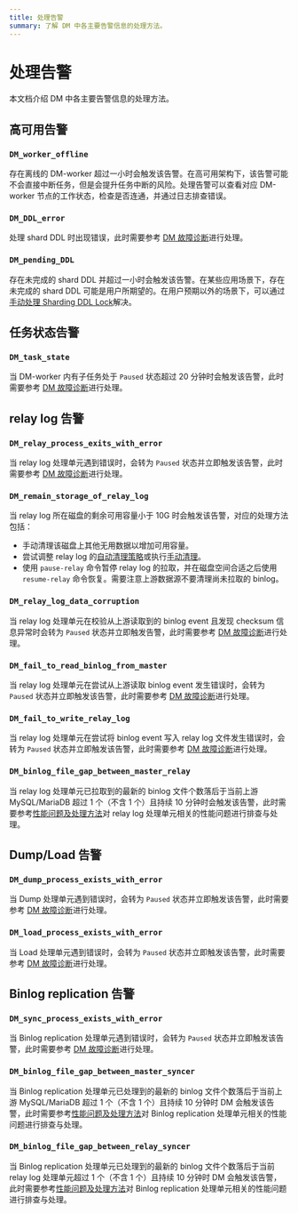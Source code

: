```yaml
---
title: 处理告警
summary: 了解 DM 中各主要告警信息的处理方法。
---
```


# 处理告警

本文档介绍 DM 中各主要告警信息的处理方法。

## 高可用告警

### `DM_worker_offline`

存在离线的 DM-worker 超过一小时会触发该告警。在高可用架构下，该告警可能不会直接中断任务，但是会提升任务中断的风险。处理告警可以查看对应 DM-worker 节点的工作状态，检查是否连通，并通过日志排查错误。

### `DM_DDL_error`

处理 shard DDL 时出现错误，此时需要参考 [DM 故障诊断](error-handling.md#dm-故障诊断)进行处理。

### `DM_pending_DDL`

存在未完成的 shard DDL 并超过一小时会触发该告警。在某些应用场景下，存在未完成的 shard DDL 可能是用户所期望的。在用户预期以外的场景下，可以通过[手动处理 Sharding DDL Lock](manually-handling-sharding-ddl-locks.md)解决。

## 任务状态告警

### `DM_task_state`

当 DM-worker 内有子任务处于 `Paused` 状态超过 20 分钟时会触发该告警，此时需要参考 [DM 故障诊断](error-handling.md#dm-故障诊断)进行处理。

## relay log 告警

### `DM_relay_process_exits_with_error`

当 relay log 处理单元遇到错误时，会转为 `Paused` 状态并立即触发该告警，此时需要参考 [DM 故障诊断](error-handling.md#dm-故障诊断)进行处理。

### `DM_remain_storage_of_relay_log`

当 relay log 所在磁盘的剩余可用容量小于 10G 时会触发该告警，对应的处理方法包括：

- 手动清理该磁盘上其他无用数据以增加可用容量。
- 尝试调整 relay log 的[自动清理策略](relay-log.md#自动数据清理)或执行[手动清理](relay-log.md#手动数据清理)。
- 使用 `pause-relay` 命令暂停 relay log 的拉取，并在磁盘空间合适之后使用 `resume-relay` 命令恢复。需要注意上游数据源不要清理尚未拉取的 binlog。

### `DM_relay_log_data_corruption`

当 relay log 处理单元在校验从上游读取到的 binlog event 且发现 checksum 信息异常时会转为 `Paused` 状态并立即触发告警，此时需要参考 [DM 故障诊断](error-handling.md#dm-故障诊断)进行处理。

### `DM_fail_to_read_binlog_from_master`

当 relay log 处理单元在尝试从上游读取 binlog event 发生错误时，会转为 `Paused` 状态并立即触发该告警，此时需要参考 [DM 故障诊断](error-handling.md#dm-故障诊断)进行处理。

### `DM_fail_to_write_relay_log`

当 relay log 处理单元在尝试将 binlog event 写入 relay log 文件发生错误时，会转为 `Paused` 状态并立即触发该告警，此时需要参考 [DM 故障诊断](error-handling.md#dm-故障诊断)进行处理。

### `DM_binlog_file_gap_between_master_relay`

当 relay log 处理单元已拉取到的最新的 binlog 文件个数落后于当前上游 MySQL/MariaDB 超过 1 个（不含 1 个）且持续 10 分钟时会触发该告警，此时需要参考[性能问题及处理方法](handle-performance-issues.md)对 relay log 处理单元相关的性能问题进行排查与处理。

## Dump/Load 告警

### `DM_dump_process_exists_with_error`

当 Dump 处理单元遇到错误时，会转为 `Paused` 状态并立即触发该告警，此时需要参考 [DM 故障诊断](error-handling.md#dm-故障诊断)进行处理。

### `DM_load_process_exists_with_error`

当 Load 处理单元遇到错误时，会转为 `Paused` 状态并立即触发该告警，此时需要参考 [DM 故障诊断](error-handling.md#dm-故障诊断)进行处理。

## Binlog replication 告警

### `DM_sync_process_exists_with_error`

当 Binlog replication 处理单元遇到错误时，会转为 `Paused` 状态并立即触发该告警，此时需要参考 [DM 故障诊断](error-handling.md#dm-故障诊断)进行处理。

### `DM_binlog_file_gap_between_master_syncer`

当 Binlog replication 处理单元已处理到的最新的 binlog 文件个数落后于当前上游 MySQL/MariaDB 超过 1 个（不含 1 个）且持续 10 分钟时 DM 会触发该告警，此时需要参考[性能问题及处理方法](handle-performance-issues.md)对 Binlog replication 处理单元相关的性能问题进行排查与处理。

### `DM_binlog_file_gap_between_relay_syncer`

当 Binlog replication 处理单元已处理到的最新的 binlog 文件个数落后于当前 relay log 处理单元超过 1 个（不含 1 个）且持续 10 分钟时 DM 会触发该告警，此时需要参考[性能问题及处理方法](handle-performance-issues.md)对 Binlog replication 处理单元相关的性能问题进行排查与处理。
